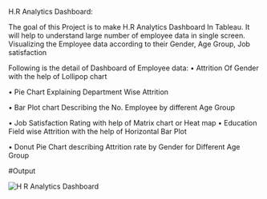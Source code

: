 H.R Analytics Dashboard:

The goal of this Project is to make H.R Analytics Dashboard In Tableau. It will help to understand large number of employee data in single screen. Visualizing the Employee data according to their Gender, Age Group, Job satisfaction 

Following is the detail of Dashboard of Employee data:
•	Attrition Of Gender with the help of Lollipop chart

•	Pie Chart Explaining Department Wise Attrition

•	Bar Plot chart Describing the No. Employee by different Age Group

•	Job Satisfaction Rating with help of Matrix chart or Heat map
•	Education Field wise Attrition with the help of Horizontal Bar Plot

•	Donut Pie Chart describing Attrition rate by Gender for Different Age Group 

#Output

![H R Analytics Dashboard](https://user-images.githubusercontent.com/127020045/223413214-bb307dd9-c90d-41ee-a3a9-6f2bdb4f55d1.jpeg)
